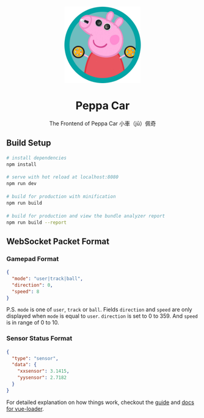 <p align="center"><img src="./Icon.png" alt="Peppa Car" width="200" /></p>

<h1 align="center">Peppa Car</h1>
<p align="center">The Frontend of Peppa Car 小車（jū）佩奇</p>

## Build Setup

``` bash
# install dependencies
npm install

# serve with hot reload at localhost:8080
npm run dev

# build for production with minification
npm run build

# build for production and view the bundle analyzer report
npm run build --report
```

## WebSocket Packet Format

### Gamepad Format

``` json
{
  "mode": "user|track|ball",
  "direction": 0,
  "speed": 8
}
```

P.S. `mode` is one of `user`, `track` or `ball`. Fields `direction` and `speed` are only displayed when `mode` is equal to `user`. `direction` is set to 0 to 359. And `speed` is in range of 0 to 10.

### Sensor Status Format


``` json
{
  "type": "sensor",
  "data": {
    "xxsensor": 3.1415,
    "yysensor": 2.7182
  }
}
```



For detailed explanation on how things work, checkout the [guide](http://vuejs-templates.github.io/webpack/) and [docs for vue-loader](http://vuejs.github.io/vue-loader).
